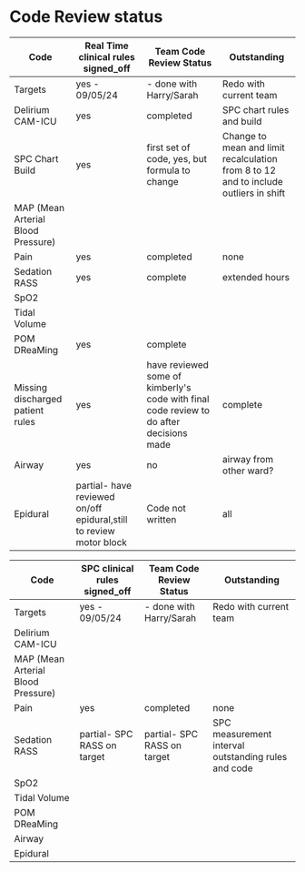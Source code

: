 # Code Review status 


Code|Real Time clinical rules signed_off|Team Code Review Status|Outstanding|
|---|---|---|---|
Targets|yes - 09/05/24|- done with Harry/Sarah|Redo with current team||
Delirium CAM-ICU |yes|completed|SPC chart rules and build|
SPC Chart Build|yes|first set of code, yes, but formula to change|Change to mean and limit recalculation from 8 to 12 and to include outliers in shift
MAP (Mean Arterial Blood Pressure)||||
Pain|yes|completed|none|
Sedation RASS|yes|complete|extended hours|
SpO2||||
Tidal Volume||||
POM DReaMing|yes|complete||
Missing discharged patient rules|yes|have reviewed some of kimberly's code with final code review to do after decisions made|complete|Review Kimbery's updated rules in PR, Siri to incorporate into each individual metric rules and content|
Airway|yes|no|airway from other ward?|
Epidural|partial- have reviewed on/off epidural,still to review motor block|Code not written|all|


Code|SPC clinical rules signed_off|Team Code Review Status|Outstanding|
|---|---|---|---|
Targets|yes - 09/05/24|- done with Harry/Sarah|Redo with current team||
Delirium CAM-ICU ||||
MAP (Mean Arterial Blood Pressure)||||
Pain|yes|completed|none|
Sedation RASS|partial- SPC RASS on target|partial- SPC RASS on target|SPC measurement interval outstanding rules and code|
SpO2||||
Tidal Volume||||
POM DReaMing||||
Airway|||||
Epidural|||||
